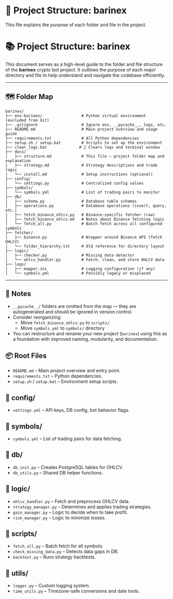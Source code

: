 # 📁 Project Structure: barinex

This file explains the purpose of each folder and file in the project.

# 📚 Project Structure: barinex

This document serves as a high-level guide to the folder and file structure of the **barinex** crypto bot project. It outlines the purpose of each major directory and file to help understand and navigate the codebase efficiently.

---

## 🗺️ Folder Map

```
barinex/
├── env-barinex/                 # Python virtual environment (excluded from Git)
├── .gitignore                   # Ignore env, __pycache__, logs, etc.
├── README.md                    # Main project overview and usage guide
├── requirements.txt             # All Python dependencies
├── setup.sh / setup.bat         # Scripts to set up the environment
├── clear_logs.bat              # 🧹 Clears logs and terminal window
├── docs/
│   ├── structure.md             # This file – project folder map and explanation
│   ├── strategy.md              # Strategy descriptions and trade logic
│   └── install.md               # Setup instructions (optional)
├── config/
│   └── settings.py              # Centralized config values
├── symbols/
│   └── symbols.yml              # List of trading pairs to monitor
├── db/
│   ├── schema.py                # Database table schemas
│   ├── operations.py            # Database operations (insert, query, etc.)
│   ├── fetch_binance_ohlcv.py   # Binance-specific fetcher (raw)
│   ├── fetch_binance_ohlcv.md   # Notes about Binance fetching logic
│   └── fetch_all.py             # Batch fetch across all configured symbols
├── fetcher/
│   ├── binance.py               # Wrapper around Binance API (fetch OHLCV)
│   └── folder_hierarchy.txt     # Old reference for directory layout
├── logic/
│   ├── checker.py               # Missing data detector
│   └── ohlcv_handler.py         # Fetch, clean, and store OHLCV data
├── logs/
│   ├── mapper.ini               # Logging configuration (if any)
│   └── symbols.yml              # Possibly legacy or misplaced

```

---

## 📌 Notes

- `__pycache__/` folders are omitted from the map — they are autogenerated and should be ignored in version control.
- Consider reorganizing:
  - Move `fetch_binance_ohlcv.py` to `scripts/`
  - Move `symbols.yml` to `symbols/` directory
- You can restructure and rename your new project (`barinex`) using this as a foundation with improved naming, modularity, and documentation.



## 📦 Root Files

- `README.md` – Main project overview and entry point.
- `requirements.txt` – Python dependencies.
- `setup.sh` / `setup.bat` – Environment setup scripts.

## 📁 config/
- `settings.yml` – API keys, DB config, bot behavior flags.

## 📁 symbols/
- `symbols.yml` – List of trading pairs for data fetching.

## 📁 db/
- `db_init.py` – Creates PostgreSQL tables for OHLCV.
- `db_utils.py` – Shared DB helper functions.

## 📁 logic/
- `ohlcv_handler.py` – Fetch and preprocess OHLCV data.
- `strategy_manager.py` – Determines and applies trading strategies.
- `gain_manager.py` – Logic to decide when to take profit.
- `risk_manager.py` – Logic to minimize losses.

## 📁 scripts/
- `fetch_all.py` – Batch fetch for all symbols.
- `check_missing_data.py` – Detects data gaps in DB.
- `backtest.py` – Runs strategy backtests.

## 📁 utils/
- `logger.py` – Custom logging system.
- `time_utils.py` – Timezone-safe conversions and date tools.

